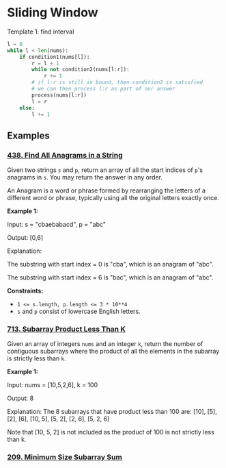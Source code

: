 # Sliding Window

Template 1: find interval
```Python
l = 0
while l < len(nums):
    if condition1(nums[l]):
        r = l + 1
        while not condition2(nums[l:r]):
            r += 1
        # if l:r is still in bound, then condition2 is satisfied
        # we can then process l:r as part of our answer
        process(nums[l:r])
        l = r
    else:
        l += 1
```

## Examples
### [438. Find All Anagrams in a String](https://leetcode.com/problems/find-all-anagrams-in-a-string/)
Given two strings `s` and `p`, return an array of all the start indices of `p`'s anagrams in `s`. You may return the answer in any order.

An Anagram is a word or phrase formed by rearranging the letters of a different word or phrase, typically using all the original letters exactly once.

**Example 1:**

Input: s = "cbaebabacd", p = "abc"

Output: [0,6]

Explanation:

The substring with start index = 0 is "cba", which is an anagram of "abc".

The substring with start index = 6 is "bac", which is an anagram of "abc".

**Constraints:**
- `1 <= s.length, p.length <= 3 * 10**4`
- `s` and `p` consist of lowercase English letters.


### [713. Subarray Product Less Than K](https://leetcode.com/problems/subarray-product-less-than-k/)

Given an array of integers `nums` and an integer `k`, return the number of contiguous subarrays where the product of all the elements in the subarray is strictly less than `k`.

**Example 1:**

Input: nums = [10,5,2,6], k = 100

Output: 8

Explanation: The 8 subarrays that have product less than 100 are:
[10], [5], [2], [6], [10, 5], [5, 2], [2, 6], [5, 2, 6]

Note that [10, 5, 2] is not included as the product of 100 is not strictly less than k.


### [209. Minimum Size Subarray Sum](https://leetcode.com/problems/minimum-size-subarray-sum/)

